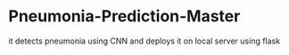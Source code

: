 # Pneumonia-Prediction-Master
it detects pneumonia using CNN and deploys it on local server using flask
